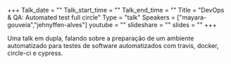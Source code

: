 +++
Talk_date = ""
Talk_start_time = ""
Talk_end_time = ""
Title = "DevOps & QA: Automated test full circle"
Type = "talk"
Speakers = ["mayara-gouveia","jehnyffen-alves"]
youtube = ""
slideshare = ""
slides = ""
+++

Uma talk em dupla, falando sobre a preparação de um ambiente automatizado para testes de software automatizados com travis, docker, circle-ci e cypress.